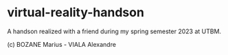 # virtual-reality-handson
A handson realized with a friend during my spring semester 2023 at UTBM.

(c) BOZANE Marius - VIALA Alexandre
